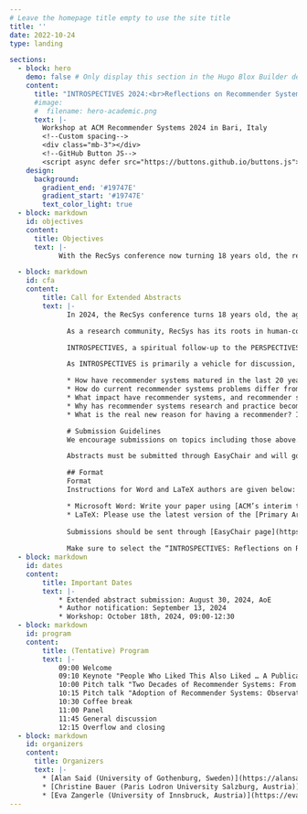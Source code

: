 ```yaml
---
# Leave the homepage title empty to use the site title
title: ''
date: 2022-10-24
type: landing

sections:
  - block: hero
    demo: false # Only display this section in the Hugo Blox Builder demo site
    content:
      title: "INTROSPECTIVES 2024:<br>Reflections on Recommender Systems:<br>Past, Present, and Future"
      #image:
      #  filename: hero-academic.png
      text: |-
        Workshop at ACM Recommender Systems 2024 in Bari, Italy
        <!--Custom spacing-->
        <div class="mb-3"></div>
        <!--GitHub Button JS-->
        <script async defer src="https://buttons.github.io/buttons.js"></script>
    design:
      background:
        gradient_end: '#19747E'
        gradient_start: '#19747E'
        text_color_light: true
  - block: markdown
    id: objectives
    content:
      title: Objectives
      text: |-
            With the RecSys conference now turning 18 years old, the recommender systems (RS) discipline ventures into "adulthood". This workshop serves as a platform for introspection, examining the evolution of Recommender Systems from its origins in CHI to its current state heavily influenced by and focusing on machine learning. We aim to foster discussions on the past, present, and future of the RecSys discipline, inviting the community to reflect on key questions such as the maturation of RecSys, shifts in research focus, and the impact and success of RecSys in practice. Topics include the changing landscape of RecSys problems, the evolving role of RecSys in addressing choice overload to the current motivations driving RecSys adoption. The workshop encourages open dialogue and critical reflection, bringing forth introspective questions to collaboratively explore the past, present, and future of RecSys as it transitions into adulthood.

  - block: markdown
    id: cfa
    content:
        title: Call for Extended Abstracts
        text: |-
              In 2024, the RecSys conference turns 18 years old, the age of majority in most parts of the world. As the conference, and the recommender systems (RS) discipline, ventures into adulthood, this workshop serves as a vehicle for reflecting on what we have done so far, and where we are heading to in the future.

              As a research community, RecSys has its roots in human-computer interaction, machine learning, and e-commerce. Papers presented at the RecSys conference in recent years point towards an increased focus on machine learning-oriented research with a lesser focus on the topics from RecSys' youth.

              INTROSPECTIVES, a spiritual follow-up to the PERSPECTIVES workshop series,  will be an in-person and interactive workshop in Bari. With the insights gained from PERSPECTIVES, and from being members of the RecSys community, we want to invite recommender systems researchers and practitioners to a forum for discussing the past, the present, and the future of the recommender systems discipline.

              As INTROSPECTIVES is primarily a vehicle for discussion, we will not be publishing proceedings after the workshop. Thus, instead of papers, this is a call for questions and topics to be submitted as extended abstracts of maximum two pages in ACM’s double column format, and discussed at the workshop. A starting point, we present potential topics in the list below; however any questions and topics within the larger RecSys space are welcome. The abstracts will be made available on the workshop’s website. 

              * How have recommender systems matured in the last 20 years?
              * How do current recommender systems problems differ from those from 20 years ago?
              * What impact have recommender systems, and recommender systems research had since their inception?
              * Why has recommender systems research and practice become successful (has it)?
              * What is the real new reason for having a recommender? Is it still choice overload as a starting point?

              # Submission Guidelines
              We encourage submissions on topics including those above. No proceedings will be published. Extended abstracts will be made available on the workshop website. Authors are encouraged to post their abstracts on arXiv.org

              Abstracts must be submitted through EasyChair and will go through selection and editorial review by the workshop organizers. Submissions should not be anonymized. 

              ## Format
              Format
              Instructions for Word and LaTeX authors are given below:

              * Microsoft Word: Write your paper using [ACM’s interim template](https://www.acm.org/binaries/content/assets/publications/word_style/interim-template-style/interim-layout.docx). Follow the embedded instructions to apply the paragraph styles to your various text elements. The text is in double-column format and no additional formatting is required at this stage.
              * LaTeX: Please use the latest version of the [Primary Article Template – LaTeX](https://portalparts.acm.org/hippo/latex_templates/acmart-primary.zip) to create your submission.
              
              Submissions should be sent through [EasyChair page](https://easychair.org/my/conference?conf=recsys2024workshops) by August 30, AoE.
              
              Make sure to select the “INTROSPECTIVES: Reflections on Recommender Systems Past, Present, and Future” track when creating a submission.
  - block: markdown
    id: dates
    content:
        title: Important Dates
        text: |-
            * Extended abstract submission: August 30, 2024, AoE
            * Author notification: September 13, 2024 
            * Workshop: October 18th, 2024, 09:00-12:30
  - block: markdown
    id: program
    content:
        title: (Tentative) Program
        text: |- 
            09:00 Welcome   
            09:10 Keynote "People Who Liked This Also Liked … A Publication Analysis of Three Decades of Recommender Systems" by Barry Smyth ([further information]({{<relref "keynote">}} "further information on keynote"))   
            10:00 Pitch talk "Two Decades of Recommender Systems: From Foundational Models to State-of-the-Art Advancements (2004-2024)" by Bahareh Rahmatikargar, Pooya Moradian Zadeh, and Ziad Kobti  
            10:15 Pitch talk "Adoption of Recommender Systems: Observations, Trends and Leveling the Playing Field" by Jaidev Shah and Miguel González-Fierro   
            10:30 Coffee break   
            11:00 Panel   
            11:45 General discussion   
            12:15 Overflow and closing
  - block: markdown
    id: organizers
    content:
      title: Organizers
      text: |-
        * [Alan Said (University of Gothenburg, Sweden)](https://alansaid.com)
        * [Christine Bauer (Paris Lodron University Salzburg, Austria)](https://christinebauer.eu/)
        * [Eva Zangerle (University of Innsbruck, Austria)](https://evazangerle.at) 
---
```

